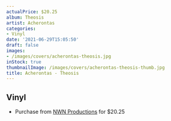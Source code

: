 ```yaml
---
actualPrice: $20.25
album: Theosis
artist: Acherontas
categories:
- Vinyl
date: '2021-06-29T15:05:50'
draft: false
images:
- /images/covers/acherontas-theosis.jpg
inStock: true
thumbnailImage: /images/covers/acherontas-theosis-thumb.jpg
title: Acherontas - Theosis
---
```


## Vinyl
* Purchase from [NWN Productions](http://shop.nwnprod.com/index.php?route=product/product&path=75&product_id=8920&sort=pd.name&order=ASC) for $20.25
